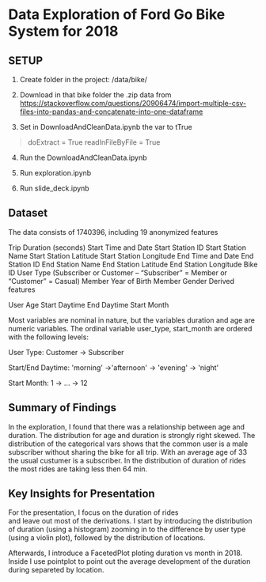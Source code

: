 # Data Exploration of Ford Go Bike System for 2018 

## SETUP
1. Create folder in the project: /data/bike/

2. Download in that bike folder the .zip data from https://stackoverflow.com/questions/20906474/import-multiple-csv-files-into-pandas-and-concatenate-into-one-dataframe

3.  Set in DownloadAndCleanData.ipynb the var to tTrue

> doExtract = True
> readInFileByFile = True

4. Run the DownloadAndCleanData.ipynb

5. Run exploration.ipynb

6. Run slide_deck.ipynb


## Dataset

The data consists of 1740396, including
19 anonymized features

Trip Duration (seconds)
Start Time and Date
Start Station ID
Start Station Name
Start Station Latitude
Start Station Longitude
End Time and Date
End Station ID
End Station Name
End Station Latitude
End Station Longitude
Bike ID
User Type (Subscriber or Customer – “Subscriber” = Member or “Customer” = Casual)
Member Year of Birth
Member Gender
Derived features

User Age
Start Daytime
End Daytime
Start Month


Most variables are nominal in nature, but the variables duration and age are numeric variables. The ordinal variable user_type, start_month are ordered with the following levels:

User Type: Customer -> Subscriber

Start/End Daytime: 'morning' ->'afternoon' -> 'evening' -> 'night'

Start Month: 1 -> ... -> 12

## Summary of Findings

In the exploration, I found that there was a relationship between age and duration. 
The distribution for age and duration is strongly right skewed. 
The distribution of the categorical vars shows that the common user is a male subscriber without sharing the bike for all trip.
With an average age of 33 the usual custumer is a subscriber.
In the distribution of duration of rides the most rides are taking less then 64 min. 



## Key Insights for Presentation

For the presentation, I focus on the duration of rides  
and leave out most of the derivations. I start by introducing the
distribution of duration (using a histogram) zooming in to the difference by user type (using a violin plot), followed by the distribution of locations.

Afterwards, I introduce a FacetedPlot ploting duration vs month in 2018. 
Inside I use pointplot to point out the average development of the duration during separeted by location.

